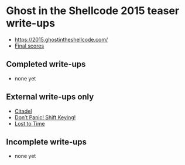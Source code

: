 # Ghost in the Shellcode 2015 teaser write-ups

* <https://2015.ghostintheshellcode.com/>
* [Final scores](https://2015.ghostintheshellcode.com/final_scores.txt)

## Completed write-ups

* none yet

## External write-ups only

* [Citadel](citadel)
* [Don’t Panic! Shift Keying!](dont-panic-shift-keying)
* [Lost to Time](lost-to-time)

## Incomplete write-ups

* none yet
